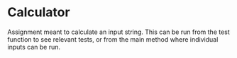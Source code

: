 # Calculator
Assignment meant to calculate an input string. This can be run from 
the test function to see relevant tests, or from the main method 
where individual inputs can be run.
